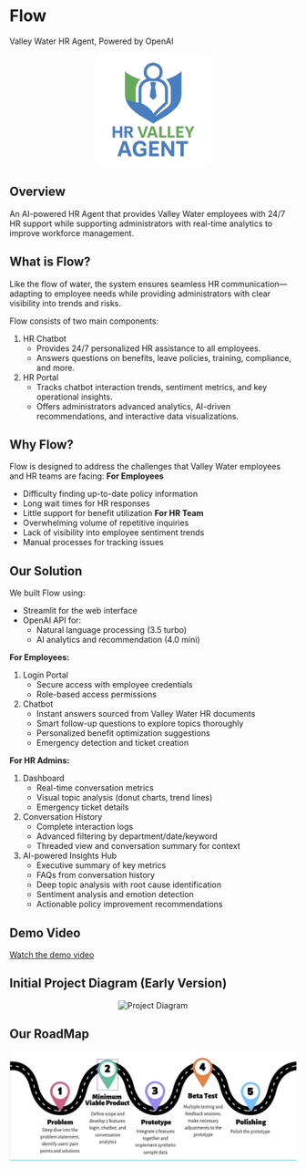 # Flow
Valley Water HR Agent, Powered by OpenAI

<p align="center">
  <img src="images/logo.png" alt="Flow Logo" width="200" />
</p>



## Overview

An AI-powered HR Agent that provides Valley Water employees with 24/7 HR support while supporting administrators with real-time analytics to improve workforce management.

## What is Flow?

Like the flow of water, the system ensures seamless HR communication—adapting to employee needs while providing administrators with clear visibility into trends and risks. 

Flow consists of two main components:

1. HR Chatbot
   - Provides 24/7 personalized HR assistance to all employees.
   - Answers questions on benefits, leave policies, training, compliance, and more.
2. HR Portal
   - Tracks chatbot interaction trends, sentiment metrics, and key operational insights.
   - Offers administrators advanced analytics, AI-driven recommendations, and interactive data visualizations.

## Why Flow?
Flow is designed to address the challenges that Valley Water employees and HR teams are facing:
**For Employees**
- Difficulty finding up-to-date policy information
- Long wait times for HR responses
- Little support for benefit utilization
**For HR Team**
- Overwhelming volume of repetitive inquiries
- Lack of visibility into employee sentiment trends
- Manual processes for tracking issues


## Our Solution
We built Flow using:
- Streamlit for the web interface
- OpenAI API for:
  - Natural language processing (3.5 turbo)
  - AI analytics and recommendation (4.0 mini)

**For Employees:**
1. Login Portal
   - Secure access with employee credentials
   - Role-based access permissions
2. Chatbot
   - Instant answers sourced from Valley Water HR documents
   - Smart follow-up questions to explore topics thoroughly
   - Personalized benefit optimization suggestions
   - Emergency detection and ticket creation

**For HR Admins:**
1. Dashboard
   - Real-time conversation metrics
   - Visual topic analysis (donut charts, trend lines)
   - Emergency ticket details
2. Conversation History
   - Complete interaction logs
   - Advanced filtering by department/date/keyword
   - Threaded view and conversation summary for context
3. AI-powered Insights Hub
   - Executive summary of key metrics
   - FAQs from conversation history
   - Deep topic analysis with root cause identification
   - Sentiment analysis and emotion detection
   - Actionable policy improvement recommendations

## Demo Video
[Watch the demo video](https://drive.google.com/file/d/18K8xbLOcnCQiYvv0XLuFrtQ6p8HKkhNk/view?usp=sharing)

## Initial Project Diagram (Early Version)
<p align="center">
  <img src="Valley Water HR Agent (2).png" alt="Project Diagram" width="600" />
</p>

## Our RoadMap
<p align="center">
  <img src="images/road_map.png" alt="Road Map" width="600" />
</p>

